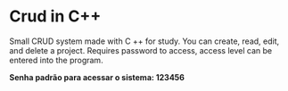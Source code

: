 # Crud in C++
Small CRUD system made with C ++ for study. You can create, read, edit, and delete a project. Requires password to access, access level can be entered into the program.

**Senha padrão para acessar o sistema: 123456**
